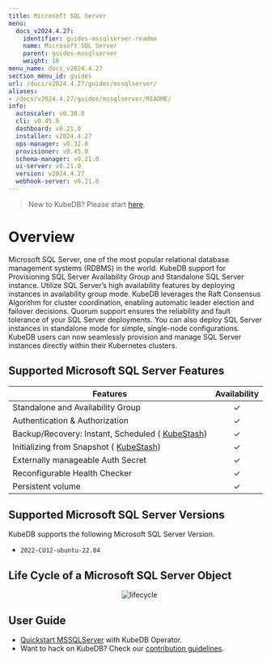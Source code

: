 ```yaml
---
title: Microsoft SQL Server
menu:
  docs_v2024.4.27:
    identifier: guides-mssqlserver-readme
    name: Microsoft SQL Server
    parent: guides-mssqlserver
    weight: 10
menu_name: docs_v2024.4.27
section_menu_id: guides
url: /docs/v2024.4.27/guides/mssqlserver/
aliases:
- /docs/v2024.4.27/guides/mssqlserver/README/
info:
  autoscaler: v0.30.0
  cli: v0.45.0
  dashboard: v0.21.0
  installer: v2024.4.27
  ops-manager: v0.32.0
  provisioner: v0.45.0
  schema-manager: v0.21.0
  ui-server: v0.21.0
  version: v2024.4.27
  webhook-server: v0.21.0
---
```


> New to KubeDB? Please start [here](/docs/v2024.4.27/README).

# Overview

Microsoft SQL Server, one of the most popular relational database management systems (RDBMS) in the world. KubeDB support for Provisioning SQL Server Availability Group and Standalone SQL Server instance. Utilize SQL Server’s high availability features by deploying instances in availability group mode. KubeDB leverages the Raft Consensus Algorithm for cluster coordination, enabling automatic leader election and failover decisions. Quorum support ensures the reliability and fault tolerance of your SQL Server deployments. You can also deploy SQL Server instances in standalone mode for simple, single-node configurations. KubeDB users can now seamlessly provision and manage SQL Server instances directly within their Kubernetes clusters.

## Supported Microsoft SQL Server Features

| Features                                                                   | Availability |
|----------------------------------------------------------------------------|:------------:|
| Standalone and Availability Group                                          |   &#10003;   |
| Authentication & Authorization                                             |   &#10003;   |
| Backup/Recovery: Instant, Scheduled ( [KubeStash](https://kubestash.com/)) |   &#10003;   |
| Initializing from Snapshot ( [KubeStash](https://kubestash.com/))          |   &#10003;   |
| Externally manageable Auth Secret                                          |   &#10003;   |
| Reconfigurable Health Checker                                              |   &#10003;   |
| Persistent volume                                                          |   &#10003;   | 


## Supported Microsoft SQL Server Versions

KubeDB supports the following Microsoft SQL Server Version.
- `2022-CU12-ubuntu-22.04`

## Life Cycle of a Microsoft SQL Server Object

<!---
ref : https://cacoo.com/diagrams/4PxSEzhFdNJRIbIb/0281B
--->

<p align="center">
  <img alt="lifecycle"  src="/docs/v2024.4.27/guides/mssqlserver/images/mssqlserver-lifecycle.png" >
</p>

## User Guide

- [Quickstart MSSQLServer](/docs/v2024.4.27/guides/mssqlserver/quickstart/quickstart) with KubeDB Operator.
- Want to hack on KubeDB? Check our [contribution guidelines](/docs/v2024.4.27/CONTRIBUTING).